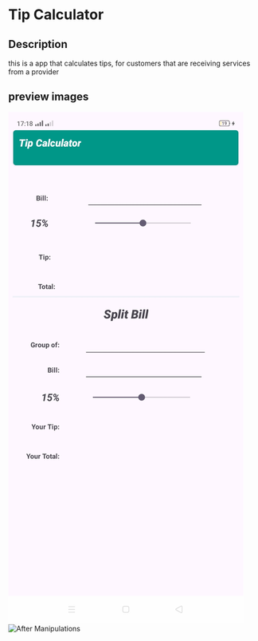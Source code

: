 # **Tip Calculator**

## **Description**
this is a app that calculates tips, for customers that are receiving services from a provider

## **preview images**
![on Launchia the App](Screenshot_2025-01-11-17-18-57-00_d9953f262267440cf69a16c36ee3c8b2.jpg)
![After Manipulations](Screenshot_2025-01-11-17-19-57-00_d9953f262267440cf69a16c36ee3c8b2.jpg)
